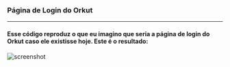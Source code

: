### Página de Login do Orkut

------------------

#### Esse código reproduz o que eu imagino que seria a página de login do Orkut caso ele existisse hoje. Este é o resultado:  

![screenshot](https://user-images.githubusercontent.com/117582247/206774922-8d40c94e-0669-4a49-adff-42729d9c470d.png)
